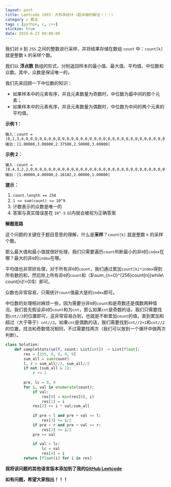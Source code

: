 ```yaml
---
layout: post
title: Leetcode 1093：大样本统计（超详细的解法！！！）
category : 算法
tags : [python, c, c++]
stickie: true
date: 2019-6-23 00:00:00
---
```


我们对 `0` 到 `255` 之间的整数进行采样，并将结果存储在数组 `count` 中：`count[k]` 就是整数 `k` 的采样个数。

我们以 **浮点数** 数组的形式，分别返回样本的最小值、最大值、平均值、中位数和众数。其中，众数是保证唯一的。

我们先来回顾一下中位数的知识：

- 如果样本中的元素有序，并且元素数量为奇数时，中位数为最中间的那个元素；
- 如果样本中的元素有序，并且元素数量为偶数时，中位数为中间的两个元素的平均值。 

**示例 1：**

```
输入：count = [0,1,3,4,0,0,0,0,0,0,0,0,0,0,0,0,0,0,0,0,0,0,0,0,0,0,0,0,0,0,0,0,0,0,0,0,0,0,0,0,0,0,0,0,0,0,0,0,0,0,0,0,0,0,0,0,0,0,0,0,0,0,0,0,0,0,0,0,0,0,0,0,0,0,0,0,0,0,0,0,0,0,0,0,0,0,0,0,0,0,0,0,0,0,0,0,0,0,0,0,0,0,0,0,0,0,0,0,0,0,0,0,0,0,0,0,0,0,0,0,0,0,0,0,0,0,0,0,0,0,0,0,0,0,0,0,0,0,0,0,0,0,0,0,0,0,0,0,0,0,0,0,0,0,0,0,0,0,0,0,0,0,0,0,0,0,0,0,0,0,0,0,0,0,0,0,0,0,0,0,0,0,0,0,0,0,0,0,0,0,0,0,0,0,0,0,0,0,0,0,0,0,0,0,0,0,0,0,0,0,0,0,0,0,0,0,0,0,0,0,0,0,0,0,0,0,0,0,0,0,0,0,0,0,0,0,0,0,0,0,0,0,0,0,0,0,0,0,0,0,0,0,0,0,0,0]
输出：[1.00000,3.00000,2.37500,2.50000,3.00000]
```

**示例 2：**

```
输入：count = [0,4,3,2,2,0,0,0,0,0,0,0,0,0,0,0,0,0,0,0,0,0,0,0,0,0,0,0,0,0,0,0,0,0,0,0,0,0,0,0,0,0,0,0,0,0,0,0,0,0,0,0,0,0,0,0,0,0,0,0,0,0,0,0,0,0,0,0,0,0,0,0,0,0,0,0,0,0,0,0,0,0,0,0,0,0,0,0,0,0,0,0,0,0,0,0,0,0,0,0,0,0,0,0,0,0,0,0,0,0,0,0,0,0,0,0,0,0,0,0,0,0,0,0,0,0,0,0,0,0,0,0,0,0,0,0,0,0,0,0,0,0,0,0,0,0,0,0,0,0,0,0,0,0,0,0,0,0,0,0,0,0,0,0,0,0,0,0,0,0,0,0,0,0,0,0,0,0,0,0,0,0,0,0,0,0,0,0,0,0,0,0,0,0,0,0,0,0,0,0,0,0,0,0,0,0,0,0,0,0,0,0,0,0,0,0,0,0,0,0,0,0,0,0,0,0,0,0,0,0,0,0,0,0,0,0,0,0,0,0,0,0,0,0,0,0,0,0,0,0,0,0,0,0,0,0]
输出：[1.00000,4.00000,2.18182,2.00000,1.00000]
```

**提示：**

1. `count.length == 256`
2. `1 <= sum(count) <= 10^9`
3. 计数表示的众数是唯一的
4. 答案与真实值误差在 `10^-5` 以内就会被视为正确答案

**解题思路**

这个问题的关键在于题目意思的理解，什么是**采样**？`count[k]` 就是整数 `k` 的采样个数。

那么最大值和最小值就很好处理，我们只需要遍历`count`判断最小的非`0`的`index`在哪？最大的非`0`的`index`在哪。

平均值也非常好处理，对于所有非`0`的`count`，我们通过累加`count[k]*index`得到所有数的和，然后除上所有非`0`的`count`和（$\sum_{n=0}^{256}count[n](while\ count[n]!=0)$）即可。

众数也非常容易，只需统计`count`值最大是的`index`即可。

中位数的处理相对麻烦一些，因为需要分非`0`的`count`和是奇数还是偶数两种情况。我们首先假设非`0`的`count`和为`cnt`，那么如果`cnt`是奇数的话，我们只需要找到`cnt//2`的位置即可，这非常容易办到，也就是不断累加`count`的值，直到累加和超过（大于等于）`cnt//2`。如果`cnt`是偶数的话，我们需要找到`cnt//2+1`和`cnt//2`的位置，找法和奇数情况相同，不过需要找两次（我们可以放到一个循环中做两次判断）。

```python
class Solution:
    def sampleStats(self, count: List[int]) -> List[float]:
        res = [255, 0, 0, 0, 0]
        sum_all = sum(count)
        l, r = sum_all//2, sum_all//2
        if not (sum_all & 1):
            r += 1
            
        pre, lc = 0, 0
        for i, val in enumerate(count):
            if val:
                res[0] = min(res[0], i)
                res[1] = i
            res[2] += i * val/sum_all
            
            if pre < l and pre + val >= l:
                res[3] += i/2
            if pre < r and pre + val >= r:
                res[3] += i/2
            pre += val
            
            if val > lc:
                lc = val
                res[4] = i
        return [float(i) for i in res]
```

**我将该问题的其他语言版本添加到了我的[GitHub Leetcode](https://github.com/luliyucoordinate/Leetcode)**

**如有问题，希望大家指出！！！**